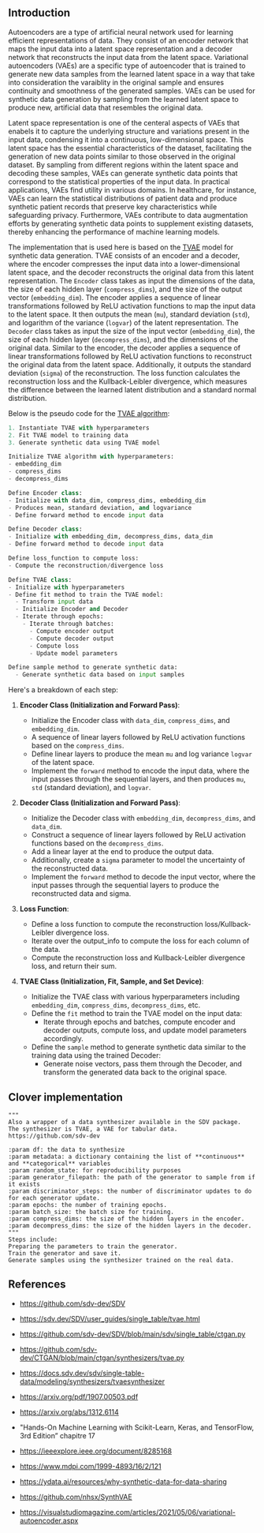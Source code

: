 ## Introduction 

Autoencoders are a type of artificial neural network used for learning efficient representations of data. They consist of an encoder network that maps the input data into a latent space representation and a decoder network that reconstructs the input data from the latent space. Variational autoencoders (VAEs) are a specific type of autoencoder that is trained to generate new data samples from the learned latent space in a way that take into consideration the varaiblity in the original sample and ensures continuity and smoothness of the generated samples. VAEs can be used for synthetic data generation by sampling from the learned latent space to produce new, artificial data that resembles the original data. 

Latent space representation is one of the centeral aspects of VAEs that enabels it to capture the underlying structure and variations present in the input data, condensing it into a continuous, low-dimensional space. This latent space has the essential characteristics of the dataset, facilitating the generation of new data points similar to those observed in the original dataset. By sampling from different regions within the latent space and decoding these samples, VAEs can generate synthetic data points that correspond to the statistical properties of the input data. In practical applications, VAEs find utility in various domains. In healthcare, for instance, VAEs can learn the statistical distributions of patient data and produce synthetic patient records that preserve key characteristics while safeguarding privacy. Furthermore, VAEs contribute to data augmentation efforts by generating synthetic data points to supplement existing datasets, thereby enhancing the performance of machine learning models. 

The implementation that is used here is based on the [TVAE](https://github.com/sdv-dev/CTGAN/blob/main/ctgan/synthesizers/tvae.py) model for synthetic data generation. TVAE consists of an encoder and a decoder, where the encoder compresses the input data into a lower-dimensional latent space, and the decoder reconstructs the original data from this latent representation. The `Encoder` class takes as input the dimensions of the data, the size of each hidden layer (`compress_dims`), and the size of the output vector (`embedding_dim`). The encoder applies a sequence of linear transformations followed by ReLU activation functions to map the input data to the latent space. It then outputs the mean (`mu`), standard deviation (`std`), and logarithm of the variance (`logvar`) of the latent representation. The `Decoder` class takes as input the size of the input vector (`embedding_dim`), the size of each hidden layer (`decompress_dims`), and the dimensions of the original data. Similar to the encoder, the decoder applies a sequence of linear transformations followed by ReLU activation functions to reconstruct the original data from the latent space. Additionally, it outputs the standard deviation (`sigma`) of the reconstruction. The loss function calculates the reconstruction loss and the Kullback-Leibler divergence, which measures the difference between the learned latent distribution and a standard normal distribution.



Below is the pseudo code for the [TVAE algorithm](https://github.com/sdv-dev/CTGAN/blob/main/ctgan/synthesizers/tvae.py):

```python
1. Instantiate TVAE with hyperparameters
2. Fit TVAE model to training data
3. Generate synthetic data using TVAE model

Initialize TVAE algorithm with hyperparameters:
- embedding_dim
- compress_dims
- decompress_dims

Define Encoder class:
- Initialize with data_dim, compress_dims, embedding_dim
- Produces mean, standard deviation, and logvariance 
- Define forward method to encode input data

Define Decoder class:
- Initialize with embedding_dim, decompress_dims, data_dim
- Define forward method to decode input data

Define loss_function to compute loss:
- Compute the reconstruction/divergence loss

Define TVAE class:
- Initialize with hyperparameters
- Define fit method to train the TVAE model:
  - Transform input data
  - Initialize Encoder and Decoder
  - Iterate through epochs:
    - Iterate through batches:
      - Compute encoder output
      - Compute decoder output
      - Compute loss
      - Update model parameters

Define sample method to generate synthetic data:
  - Generate synthetic data based on input samples

```
Here's a breakdown of each step:


1. **Encoder Class (Initialization and Forward Pass)**:
   - Initialize the Encoder class with `data_dim`, `compress_dims`, and `embedding_dim`.
   - A sequence of linear layers followed by ReLU activation functions based on the `compress_dims`.
   - Define linear layers to produce the mean `mu` and log variance `logvar` of the latent space.
   - Implement the `forward` method to encode the input data, where the input passes through the sequential layers, and then produces `mu`, `std` (standard deviation), and `logvar`.

2. **Decoder Class (Initialization and Forward Pass)**:
   - Initialize the Decoder class with `embedding_dim`, `decompress_dims`, and `data_dim`.
   - Construct a sequence of linear layers followed by ReLU activation functions based on the `decompress_dims`.
   - Add a linear layer at the end to produce the output data.
   - Additionally, create a `sigma` parameter to model the uncertainty of the reconstructed data.
   - Implement the `forward` method to decode the input vector, where the input passes through the sequential layers to produce the reconstructed data and sigma.

3. **Loss Function**:
   - Define a loss function to compute the reconstruction loss/Kullback-Leibler divergence loss.
   - Iterate over the output_info to compute the loss for each column of the data.
   - Compute the reconstruction loss and Kullback-Leibler divergence loss, and return their sum.

4. **TVAE Class (Initialization, Fit, Sample, and Set Device)**:
   - Initialize the TVAE class with various hyperparameters including `embedding_dim`, `compress_dims`, `decompress_dims`, etc.
   - Define the `fit` method to train the TVAE model on the input data:
     - Iterate through epochs and batches, compute encoder and decoder outputs, compute loss, and update model parameters accordingly.
   - Define the `sample` method to generate synthetic data similar to the training data using the trained Decoder:
     - Generate noise vectors, pass them through the Decoder, and transform the generated data back to the original space.

## Clover implementation 

    """
    Also a wrapper of a data synthesizer available in the SDV package.
    The synthesizer is TVAE, a VAE for tabular data.
    https://github.com/sdv-dev

    :param df: the data to synthesize
    :param metadata: a dictionary containing the list of **continuous** and **categorical** variables
    :param random_state: for reproducibility purposes
    :param generator_filepath: the path of the generator to sample from if it exists
    :param discriminator_steps: the number of discriminator updates to do for each generator update.
    :param epochs: the number of training epochs.
    :param batch_size: the batch size for training.
    :param compress_dims: the size of the hidden layers in the encoder.
    :param decompress_dims: the size of the hidden layers in the decoder.
    """
    Steps include:
    Preparing the parameters to train the generator.
    Train the generator and save it.
    Generate samples using the synthesizer trained on the real data.


## References 

- https://github.com/sdv-dev/SDV
- https://sdv.dev/SDV/user_guides/single_table/tvae.html
- https://github.com/sdv-dev/SDV/blob/main/sdv/single_table/ctgan.py
- https://github.com/sdv-dev/CTGAN/blob/main/ctgan/synthesizers/tvae.py
- https://docs.sdv.dev/sdv/single-table-data/modeling/synthesizers/tvaesynthesizer
- https://arxiv.org/pdf/1907.00503.pdf
- https://arxiv.org/abs/1312.6114
- "Hands-On Machine Learning with Scikit-Learn, Keras, and TensorFlow, 3rd Edition” chapitre 17 

- https://ieeexplore.ieee.org/document/8285168
- https://www.mdpi.com/1999-4893/16/2/121
- https://ydata.ai/resources/why-synthetic-data-for-data-sharing
- https://github.com/nhsx/SynthVAE
- https://visualstudiomagazine.com/articles/2021/05/06/variational-autoencoder.aspx
